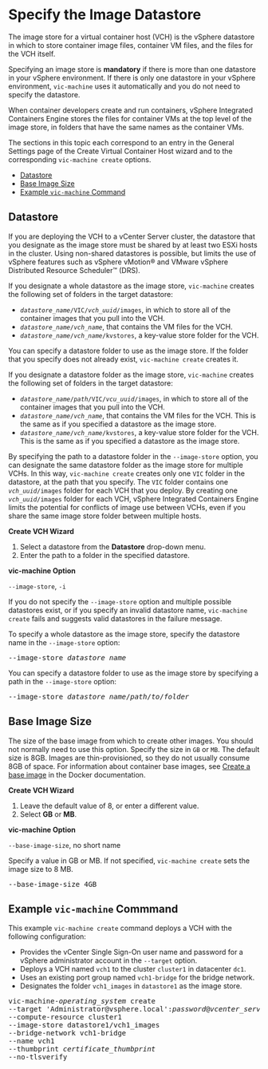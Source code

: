 # Specify the Image Datastore #

The image store for a virtual container host (VCH) is the vSphere datastore in which to store container image files, container VM files, and the files for the VCH itself. 

Specifying an image store is **mandatory** if there is more than one datastore in your vSphere environment. If there is only one datastore in your vSphere environment, `vic-machine` uses it automatically and you do not need to specify the datastore.

When container developers create and run containers, vSphere Integrated Containers Engine stores the files for container VMs at the top level of the image store, in folders that have the same names as the container VMs.

The sections in this topic each correspond to an entry in the General Settings page of the Create Virtual Container Host wizard and to the  corresponding `vic-machine create` options.

- [Datastore](#imagestore)
- [Base Image Size](#baseimagesize)
- [Example `vic-machine` Command](#example)

## Datastore <a id="imagestore"></a>

If you are deploying the VCH to a vCenter Server cluster, the datastore that you designate as the image store must be shared by at least two ESXi hosts in the cluster. Using non-shared datastores is possible, but limits the use of vSphere features such as vSphere vMotion&reg; and VMware vSphere Distributed Resource Scheduler&trade; (DRS).

If you designate a whole datastore as the image store, `vic-machine` creates the following set of folders in the target datastore: 

-  <code><i>datastore_name</i>/VIC/<i>vch_uuid</i>/images</code>, in which to store all of the container images that you pull into the VCH.
- <code><i>datastore_name</i>/<i>vch_name</i></code>, that contains the VM files for the VCH.
- <code><i>datastore_name</i>/<i>vch_name</i>/kvstores</code>, a key-value store folder for the VCH.

You can specify a datastore folder to use as the image store. If the folder that you specify does not already exist, `vic-machine create` creates it.

If you designate a datastore folder as the image store, `vic-machine` creates the following set of folders in the target datastore:

- <code><i>datastore_name</i>/<i>path</i>/VIC/<i>vcu_uuid</i>/images</code>, in which to store all of the container images that you pull into the VCH. 
- <code><i>datastore_name</i>/<i>vch_name</i></code>, that contains the VM files for the VCH. This is the same as if you specified a datastore as the image store.
- <code><i>datastore_name</i>/<i>vch_name</i>/kvstores</code>, a key-value store folder for the VCH. This is the same as if you specified a datastore as the image store.

By specifying the path to a datastore folder in the `--image-store` option, you can designate the same datastore folder as the image store for multiple VCHs. In this way, `vic-machine create` creates only one `VIC` folder in the datastore, at the path that you specify. The `VIC` folder contains one <code><i>vch_uuid</i>/images</code> folder for each VCH that you deploy. By creating one <code><i>vch_uuid</i>/images</code> folder for each VCH, vSphere Integrated Containers Engine limits the potential for conflicts of image use between VCHs, even if you share the same image store folder between multiple hosts.

**Create VCH Wizard**

1. Select a datastore from the **Datastore** drop-down menu.
2. Enter the path to a folder in the specified datastore.

**vic-machine Option**

`--image-store`, `-i`

If you do not specify the `--image-store` option and multiple possible datastores exist, or if you specify an invalid datastore name, `vic-machine create` fails and suggests valid datastores in the failure message. 

To specify a whole datastore as the image store, specify the datastore name in the `--image-store` option:

<pre>--image-store <i>datastore_name</i></pre>

You can specify a datastore folder to use as the image store by specifying a path in the `--image-store` option: 

<pre>--image-store <i>datastore_name</i>/<i>path</i>/<i>to</i>/<i>folder</i></pre> 


## Base Image Size <a id="baseimagesize"></a>

The size of the base image from which to create other images. You should not normally need to use this option. Specify the size in `GB` or `MB`. The default size is 8GB. Images are thin-provisioned, so they do not usually consume 8GB of space. For information about container base images, see [Create a base image](https://docs.docker.com/engine/userguide/eng-image/baseimages/) in the Docker documentation. 

**Create VCH Wizard**

1. Leave the default value of 8, or enter a different value.
2. Select **GB** or **MB**.

**vic-machine Option** 

`--base-image-size`, no short name

Specify a value in GB or MB. If not specified, `vic-machine create` sets the image size to 8 MB.

<pre>--base-image-size 4GB</pre>

## Example `vic-machine` Commmand <a id="example"></a>

This example `vic-machine create` command deploys a VCH with the following configuration:

- Provides the vCenter Single Sign-On user name and password for a vSphere administrator account in the `--target` option.
- Deploys a VCH named `vch1` to the cluster `cluster1` in datacenter `dc1`. 
- Uses an existing port group named `vch1-bridge` for the bridge network. 
- Designates the folder `vch1_images` in `datastore1` as the image store. 

<pre>vic-machine-<i>operating_system</i> create
--target 'Administrator@vsphere.local':<i>password</i>@<i>vcenter_server_address</i>/dc1
--compute-resource cluster1
--image-store datastore1/vch1_images
--bridge-network vch1-bridge
--name vch1
--thumbprint <i>certificate_thumbprint</i>
--no-tlsverify
</pre>